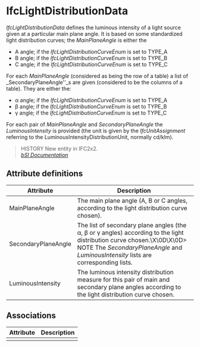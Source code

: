IfcLightDistributionData
========================
_IfcLightDistributionData_ defines the luminous intensity of a light source
given at a particular main plane angle. It is based on some standardized light
distribution curves; the _MainPlaneAngle_ is either the  
  
* A angle; if the _IfcLightDistributionCurveEnum_ is set to TYPE_A  
* B angle; if the _IfcLightDistributionCurveEnum_ is set to TYPE_B  
* C angle; if the _IfcLightDistributionCurveEnum_ is set to TYPE_C  
  
For each _MainPlaneAngle_ (considered as being the row of a table) a list of
_SecondaryPlaneAngle''_s are given (considered to be the columns of a table).
They are either the:  
  
* α angle; if the _IfcLightDistributionCurveEnum_ is set to TYPE_A  
* β angle; if the _IfcLightDistributionCurveEnum_ is set to TYPE_B  
* γ angle; if the _IfcLightDistributionCurveEnum_ is set to TYPE_C  
  
For each pair of _MainPlaneAngle_ and _SecondaryPlaneAngle_ the
_LuminousIntensity_ is provided (the unit is given by the _IfcUnitAssignment_
referring to the LuminousIntensityDistributionUnit, normally cd/klm).  
  
> HISTORY  New entity in IFC2x2.  
[ _bSI
Documentation_](https://standards.buildingsmart.org/IFC/DEV/IFC4_2/FINAL/HTML/schema/ifcpresentationorganizationresource/lexical/ifclightdistributiondata.htm)


Attribute definitions
---------------------
| Attribute           | Description                                                                                                                                                                                                   |
|---------------------|---------------------------------------------------------------------------------------------------------------------------------------------------------------------------------------------------------------|
| MainPlaneAngle      | The main plane angle (A, B or C angles, according to the light distribution curve chosen).                                                                                                                    |
| SecondaryPlaneAngle | The list of secondary plane angles (the α, β or γ angles) according to the light distribution curve chosen.\X\0D\X\0D> NOTE  The _SecondaryPlaneAngle_ and _LuminousIntensity_ lists are corresponding lists. |
| LuminousIntensity   | The luminous intensity distribution measure for this pair of main and secondary plane angles according to the light distribution curve chosen.                                                                |

Associations
------------
| Attribute   | Description   |
|-------------|---------------|
|             |               |

